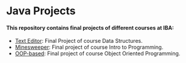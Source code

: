 # Java Projects

#### This repository contains final projects of different courses at IBA:

* [Text Editor](https://github.com/hasin-riki/Java-Projects/tree/main/TextEditor): Final Project of course Data Structures.
* [Minesweeper](https://github.com/hasin-riki/Java-Projects/tree/main/Minesweeper): Final project of course Intro to Programming.
* [OOP-based](https://github.com/hasin-riki/Java-Projects/tree/main/TextEditor): Final project of course Object Oriented Programming.
